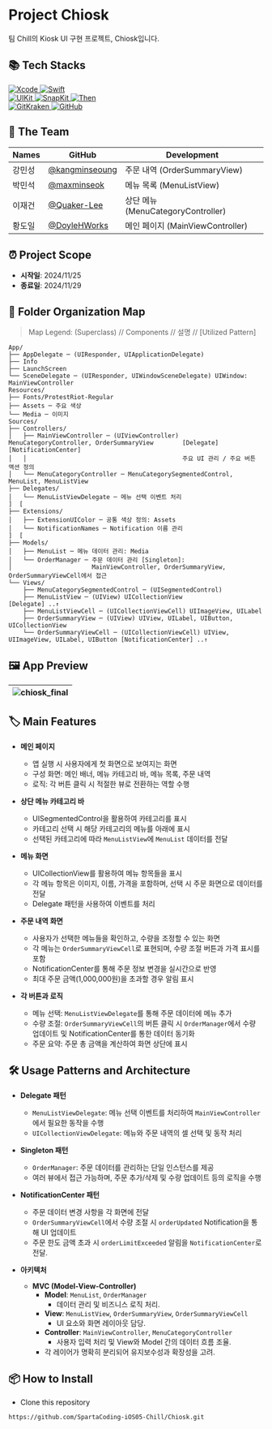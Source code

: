 # Project Chiosk
팀 Chill의 Kiosk UI 구현 프로젝트, Chiosk입니다.

## 📚 Tech Stacks

<div>
  <a href="https://developer.apple.com/xcode/" target="_blank">
    <img src="https://img.shields.io/badge/Xcode_16.1-147EFB?style=for-the-badge&logo=xcode&logoColor=white" alt="Xcode">
  </a>
  <a href="https://swift.org/" target="_blank">
    <img src="https://img.shields.io/badge/Swift_5-F05138?style=for-the-badge&logo=swift&logoColor=white" alt="Swift">
  </a>
  <br>
  <a href="https://developer.apple.com/documentation/uikit" target="_blank">
    <img src="https://img.shields.io/badge/UIKit-2396F3?style=for-the-badge&logo=uikit&logoColor=white" alt="UIKit">
  </a>
  <a href="https://github.com/SnapKit/SnapKit" target="_blank">
    <img src="https://img.shields.io/badge/SnapKit-00aeb9?style=for-the-badge&logoColor=white" alt="SnapKit">
  </a>
  <a href="https://github.com/devxoul/Then" target="_blank">
    <img src="https://img.shields.io/badge/Then-00aeb9?style=for-the-badge&logoColor=white" alt="Then">
  </a>
  <br>
  <a href="https://www.gitkraken.com/" target="_blank">
    <img src="https://img.shields.io/badge/gitkraken-179287?style=for-the-badge&logo=gitkraken&logoColor=white" alt="GitKraken">
  </a>
  <a href="https://github.com/" target="_blank">
    <img src="https://img.shields.io/badge/github-181717?style=for-the-badge&logo=github&logoColor=white" alt="GitHub">
  </a>
  <br>
</div>

## 👥 The Team

| Names     | GitHub   |  Development                      |
| -------- | -------- | --------------------------------- |
| 강민성   | [@kangminseoung](https://github.com/kangminseoung) | 주문 내역 (OrderSummaryView) |
| 박민석   | [@maxminseok](https://github.com/maxminseok) |  메뉴 목록 (MenuListView)  |
| 이재건   | [@Quaker-Lee](https://github.com/Quaker-Lee) |  상단 메뉴 (MenuCategoryController) |
| 황도일   | [@DoyleHWorks](https://github.com/DoyleHWorks) |  메인 페이지 (MainViewController)  |

## ⏰ Project Scope

- **시작일**: 2024/11/25
- **종료일**: 2024/11/29

## 📂 Folder Organization Map
> Map Legend: (Superclass) // Components // 설명 // [Utilized Pattern]
```
App/
├── AppDelegate ─ (UIResponder, UIApplicationDelegate)
├── Info
├── LaunchScreen
└── SceneDelegate ─ (UIResponder, UIWindowSceneDelegate) UIWindow: MainViewController
Resources/
├── Fonts/ProtestRiot-Regular
├── Assets ─ 주요 색상
└── Media ─ 이미지
Sources/
├── Controllers/
│   ├── MainViewController ─ (UIViewController) MenuCategoryController, OrderSummaryView        [Delegate] [NotificationCenter]
│   │                                           주요 UI 관리 / 주요 버튼 액션 정의
│   └── MenuCategoryController ─ MenuCategorySegmentedControl, MenuList, MenuListView
├── Delegates/
│   └── MenuListViewDelegate ─ 메뉴 선택 이벤트 처리                                                ]  [
├── Extensions/
│   ├── ExtensionUIColor ─ 공통 색상 정의: Assets
│   └── NotificationNames ─ Notification 이름 관리                                                                 ]  [
├── Models/
│   ├── MenuList ─ 메뉴 데이터 관리: Media
│   └── OrderManager ─ 주문 데이터 관리 [Singleton]:
│                      MainViewController, OrderSummaryView, OrderSummaryViewCell에서 접근
└── Views/
    ├── MenuCategorySegmentedControl ─ (UISegmentedControl)
    ├── MenuListView ─ (UIView) UICollectionView                                       [Delegate] ..↑
    ├── MenuListViewCell ─ (UICollectionViewCell) UIImageView, UILabel
    ├── OrderSummaryView ─ (UIView) UIView, UILabel, UIButton, UICollectionView
    └── OrderSummaryViewCell ─ (UICollectionViewCell) UIView, UIImageView, UILabel, UIButton [NotificationCenter] ..↑
```

## 🖼️ App Preview
|![chiosk_final](https://github.com/user-attachments/assets/cea787cd-331a-4487-8b9a-bf84ce56198f)|
|---|

## 🏷 Main Features
- **메인 페이지**  
  - 앱 실행 시 사용자에게 첫 화면으로 보여지는 화면
  - 구성 화면: 메인 배너, 메뉴 카테고리 바, 메뉴 목록, 주문 내역
  - 로직: 각 버튼 클릭 시 적절한 뷰로 전환하는 역할 수행

- **상단 메뉴 카테고리 바**  
  - UISegmentedControl을 활용하여 카테고리를 표시
  - 카테고리 선택 시 해당 카테고리의 메뉴를 아래에 표시
  - 선택된 카테고리에 따라 `MenuListView`에 `MenuList` 데이터를 전달

- **메뉴 화면**  
  - UICollectionView를 활용하여 메뉴 항목들을 표시 
  - 각 메뉴 항목은 이미지, 이름, 가격을 포함하며, 선택 시 주문 화면으로 데이터를 전달
  - Delegate 패턴을 사용하여 이벤트를 처리

- **주문 내역 화면**  
  - 사용자가 선택한 메뉴들을 확인하고, 수량을 조정할 수 있는 화면
  - 각 메뉴는 `OrderSummaryViewCell`로 표현되며, 수량 조절 버튼과 가격 표시를 포함
  - NotificationCenter를 통해 주문 정보 변경을 실시간으로 반영
  - 최대 주문 금액(1,000,000원)을 초과할 경우 알림 표시

- **각 버튼과 로직**  
  - 메뉴 선택: `MenuListViewDelegate`를 통해 주문 데이터에 메뉴 추가
  - 수량 조절: `OrderSummaryViewCell`의 버튼 클릭 시 `OrderManager`에서 수량 업데이트 및 NotificationCenter를 통한 데이터 동기화
  - 주문 요약: 주문 총 금액을 계산하여 화면 상단에 표시

## 🛠 Usage Patterns and Architecture
- **Delegate 패턴**  
  - `MenuListViewDelegate`: 메뉴 선택 이벤트를 처리하여 `MainViewController`에서 필요한 동작을 수행
  - `UICollectionViewDelegate`: 메뉴와 주문 내역의 셀 선택 및 동작 처리

- **Singleton 패턴**  
  - `OrderManager`: 주문 데이터를 관리하는 단일 인스턴스를 제공
  - 여러 뷰에서 접근 가능하며, 주문 추가/삭제 및 수량 업데이트 등의 로직을 수행

- **NotificationCenter 패턴**  
  - 주문 데이터 변경 사항을 각 화면에 전달
  - `OrderSummaryViewCell`에서 수량 조절 시 `orderUpdated` Notification을 통해 UI 업데이트
  - 주문 한도 금액 초과 시 `orderLimitExceeded` 알림을 `NotificationCenter`로 전달.

- **아키텍처**  
  - **MVC (Model-View-Controller)**  
    - **Model**: `MenuList`, `OrderManager`  
      - 데이터 관리 및 비즈니스 로직 처리.  
    - **View**: `MenuListView`, `OrderSummaryView`, `OrderSummaryViewCell`  
      - UI 요소와 화면 레이아웃 담당.  
    - **Controller**: `MainViewController`, `MenuCategoryController`  
      - 사용자 입력 처리 및 View와 Model 간의 데이터 흐름 조율.  
    - 각 레이어가 명확히 분리되어 유지보수성과 확장성을 고려.

## 📦 How to Install
- Clone this repository
```
https://github.com/SpartaCoding-iOS05-Chill/Chiosk.git
```
